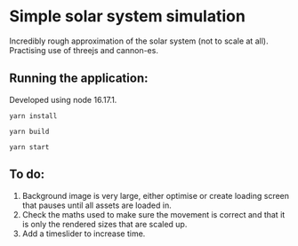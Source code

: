 # Simple solar system simulation

Incredibly rough approximation of the solar system (not to scale at all). Practising use of threejs and cannon-es.

## Running the application:
Developed using node 16.17.1.

```yarn install```

```yarn build```

```yarn start```

## To do:
1. Background image is very large, either optimise or create loading screen that pauses until all assets are loaded in.
2. Check the maths used to make sure the movement is correct and that it is only the rendered sizes that are scaled up.
3. Add a timeslider to increase time.
